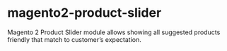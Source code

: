 # magento2-product-slider
Magento 2 Product Slider module allows showing all suggested products friendly that match to customer’s expectation.
